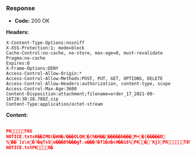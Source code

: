 ### Response

* **Code:** 200 OK

**Headers:**

`X-Content-Type-Options:nosniff`  
`X-XSS-Protection:1; mode=block`  
`Cache-Control:no-cache, no-store, max-age=0, must-revalidate`  
`Pragma:no-cache`  
`Expires:0`  
`X-Frame-Options:DENY`  
`Access-Control-Allow-Origin:*`  
`Access-Control-Allow-Methods:POST, PUT, GET, OPTIONS, DELETE`  
`Access-Control-Allow-Headers:authorization, content-type, scope`  
`Access-Control-Max-Age:3600`  
`Content-Disposition:attachment;filename=order_17_2021-09-16T20:38:28.788Z.zip`  
`Content-Type:application/octet-stream`  

**Content:**

```json
    
PK   Τ0S            
   NOTICE.txtsK��IMQ(�WH�/���OLQH�(h�H�������b���M+�|�����D%��`]z\n�˥�qTsSu���B5���gT.u���!�T1�z�cH��1$%  PK�'Kj   }  PK    Τ0S�'Kj   }  
                 NOTICE.txtPK      8   �     
```
